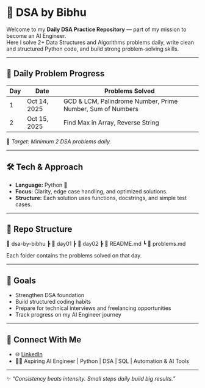 # 🧠 DSA by Bibhu

Welcome to my **Daily DSA Practice Repository** — part of my mission to become an AI Engineer.  
Here I solve 2+ Data Structures and Algorithms problems daily, write clean and structured Python code, and build strong problem-solving skills.

---

## 📅 Daily Problem Progress

| Day | Date | Problems Solved |
|-----|------|------------------|
| 1 | Oct 14, 2025 | GCD & LCM, Palindrome Number, Prime Number, Sum of Numbers |
| 2 | Oct 15, 2025 | Find Max in Array, Reverse String |

🧭 *Target: Minimum 2 DSA problems daily.*

---

## 🛠️ Tech & Approach
- **Language:** Python 🐍
- **Focus:** Clarity, edge case handling, and optimized solutions.
- **Structure:** Each solution uses functions, docstrings, and simple test cases.

---

## 🧾 Repo Structure
📂 dsa-by-bibhu
┣ 📂 day01
┣ 📂 day02
┣ 📜 README.md
┗ 📜 problems.md


Each folder contains the problems solved on that day.

---

## 🚀 Goals
- Strengthen DSA foundation
- Build structured coding habits
- Prepare for technical interviews and freelancing opportunities
- Track progress on my AI Engineer journey

---

## 🤝 Connect With Me
- 🌐 [LinkedIn](https://www.linkedin.com/in/bibhudendu-behera-b5375b5b)
- 🧑‍💻 Aspiring AI Engineer | Python | DSA | SQL | Automation & AI Tools

---

✨ *“Consistency beats intensity. Small steps daily build big results.”*
